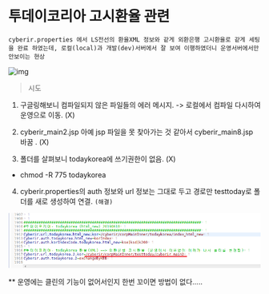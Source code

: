 # 투데이코리아 고시환율 관련

```
cyberir.properties 에서 LS전선의 환율XML 정보와 같게 외환은행 고시환율로 같게 세팅을 완료 하였는데, 로컬(local)과 개발(dev)서버에서 잘 보여 이행하였더니 운영서버에서만 안보이는 현상 
```

![img](./../img/클래스_낫파운드.png) 

> 시도

1. 구글링해보니 컴파일되지 않은 파일들의 에러 메시지.
 -> 로컬에서 컴파일 다시하여 운영으로 이동.  (X)

2. cyberir_main2.jsp  아예 jsp 파일을 못 찾아가는 것 같아서
cyberir_main8.jsp 바꿈 . (X)

3. 폴더를 살펴보니 todaykorea에 쓰기권한이 없음. (X)
  * chmod -R 775 todaykorea

4. cyberir.properties의 auth 정보와 url 정보는 그대로 두고 경로만 
testtoday로 폴더를 새로 생성하여 연결. `(해결)`

  ![img](./../img/해결.png) 


  ** 운영에는 클린의 기능이 없어서인지 한번 꼬이면 방법이 없다.....



